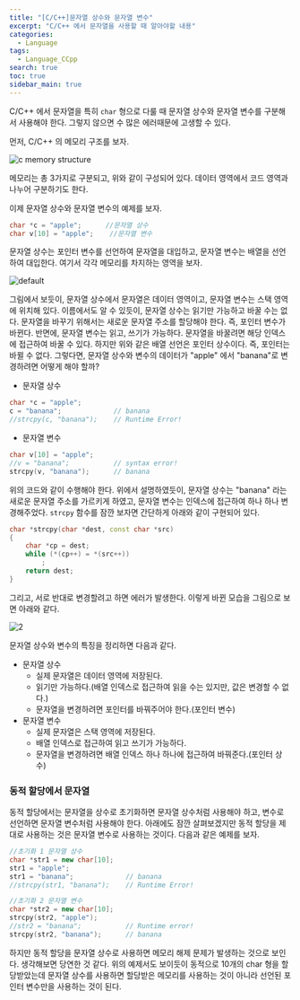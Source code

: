 ```yaml
---
title: "[C/C++]문자열 상수와 문자열 변수"
excerpt: "C/C++ 에서 문자열을 사용할 때 알아야할 내용"
categories:
  - Language
tags:
  - Language_CCpp
search: true
toc: true
sidebar_main: true
---
```


C/C++ 에서 문자열을 특히 ```char``` 형으로 다룰 때 문자열 상수와 문자열 변수를 구분해서 사용해야 한다. 그렇지 않으면 수 많은 에러때문에 고생할 수 있다.

먼저, C/C++ 의 메모리 구조를 보자.

![c memory structure](https://user-images.githubusercontent.com/34755287/50886161-17ff3680-1433-11e9-992f-a29ac316482d.JPG)

메모리는 총 3가지로 구분되고, 위와 같이 구성되어 있다. 데이터 영역에서 코드 영역과 나누어 구분하기도 한다.

이제 문자열 상수와 문자열 변수의 예제를 보자.

```cpp
char *c = "apple";      //문자열 상수
char v[10] = "apple";    //문자열 변수
```

문자열 상수는 포인터 변수를 선언하여 문자열을 대입하고, 문자열 변수는 배열을 선언하여 대입한다. 여기서 각각 메모리를 차지하는 영역을 보자.

![default](https://user-images.githubusercontent.com/34755287/50886162-1897cd00-1433-11e9-9753-0ca7c63c24a8.JPG)

그림에서 보듯이, 문자열 상수에서 문자열은 데이터 영역이고, 문자열 변수는 스택 영역에 위치해 있다. 이름에서도 알 수 있듯이, 문자열 상수는 읽기만 가능하고 바꿀 수는 없다. 문자열을 바꾸기 위해서는 새로운 문자열 주소를 할당해야 한다. 즉, 포인터 변수가 바뀐다. 반면에, 문자열 변수는 읽고, 쓰기가 가능하다. 문자열을 바꿀려면 해당 인덱스에 접근하여 바꿀 수 있다. 하지만 위와 같은 배열 선언은 포인터 상수이다. 즉, 포인터는 바뀔 수 없다. 그렇다면, 문자열 상수와 변수의 데이터가 "apple" 에서 "banana"로 변경하려면 어떻게 해야 할까?

- 문자열 상수

```cpp
char *c = "apple";
c = "banana";             // banana
//strcpy(c, "banana");    // Runtime Error!
```

- 문자열 변수

```cpp
char v[10] = "apple";
//v = "banana";           // syntax error!
strcpy(v, "banana");      // banana
```

위의 코드와 같이 수행해야 한다. 위에서 설명하였듯이, 문자열 상수는 "banana" 라는 새로운 문자열 주소를 가르키게 하였고, 문자열 변수는 인덱스에 접근하여 하나 하나 변경해주었다. ```strcpy``` 함수를 잠깐 보자면 간단하게 아래와 같이 구현되어 있다.

```cpp
char *strcpy(char *dest, const char *src)
{
	char *cp = dest;
	while (*(cp++) = *(src++))
		;
	return dest;
}
```

그리고, 서로 반대로 변경할려고 하면 에러가 발생한다. 이렇게 바뀐 모습을 그림으로 보면 아래와 같다.

![2](https://user-images.githubusercontent.com/34755287/50886163-1897cd00-1433-11e9-85d5-9a269b1924c5.JPG)

문자열 상수와 변수의 특징을 정리하면 다음과 같다.
- 문자열 상수
  - 실제 문자열은 데이터 영역에 저장된다.
  - 읽기만 가능하다.(배열 인덱스로 접근하여 읽을 수는 있지만, 값은 변경할 수 없다.)
  - 문자열을 변경하려면 포인터를 바꿔주어야 한다.(포인터 변수)
- 문자열 변수
  - 실제 문자열은 스택 영역에 저장된다.
  - 배열 인덱스로 접근하여 읽고 쓰기가 가능하다.
  - 문자열을 변경하려면 배열 인덱스 하나 하나에 접근하여 바꿔준다.(포인터 상수)

### 동적 할당에서 문자열
동적 할당에서는 문자열을 상수로 초기화하면 문자열 상수처럼 사용해야 하고, 변수로 선언하면 문자열 변수처럼 사용해야 한다. 아래에도 잠깐 살펴보겠지만 동적 할당을 제대로 사용하는 것은 문자열 변수로 사용하는 것이다. 다음과 같은 예제를 보자.

```cpp
//초기화 1 문자열 상수
char *str1 = new char[10];
str1 = "apple";
str1 = "banana";             // banana
//strcpy(str1, "banana");    // Runtime Error!

//초기화 2 문자열 변수
char *str2 = new char[10];
strcpy(str2, "apple");
//str2 = "banana";           // Runtime error!
strcpy(str2, "banana");      // banana
```

하지만 동적 할당을 문자열 상수로 사용하면 메모리 해제 문제가 발생하는 것으로 보인다. 생각해보면 당연한 것 같다. 위의 예제서도 보이듯이 동적으로 10개의 char 형을 할당받았는데 문자열 상수를 사용하면 할당받은 메모리를 사용하는 것이 아니라 선언된 포인터 변수만을 사용하는 것이 된다.
